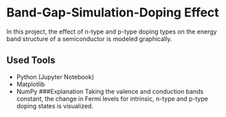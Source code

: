 # Band-Gap-Simulation-Doping Effect
In this project, the effect of n-type and p-type doping types on the energy band structure of a semiconductor is modeled graphically.
## Used Tools
- Python (Jupyter Notebook)
- Matplotlib
- NumPy
###Explanation
Taking the valence and conduction bands constant, the change in Fermi levels for intrinsic, n-type and p-type doping states is visualized.
